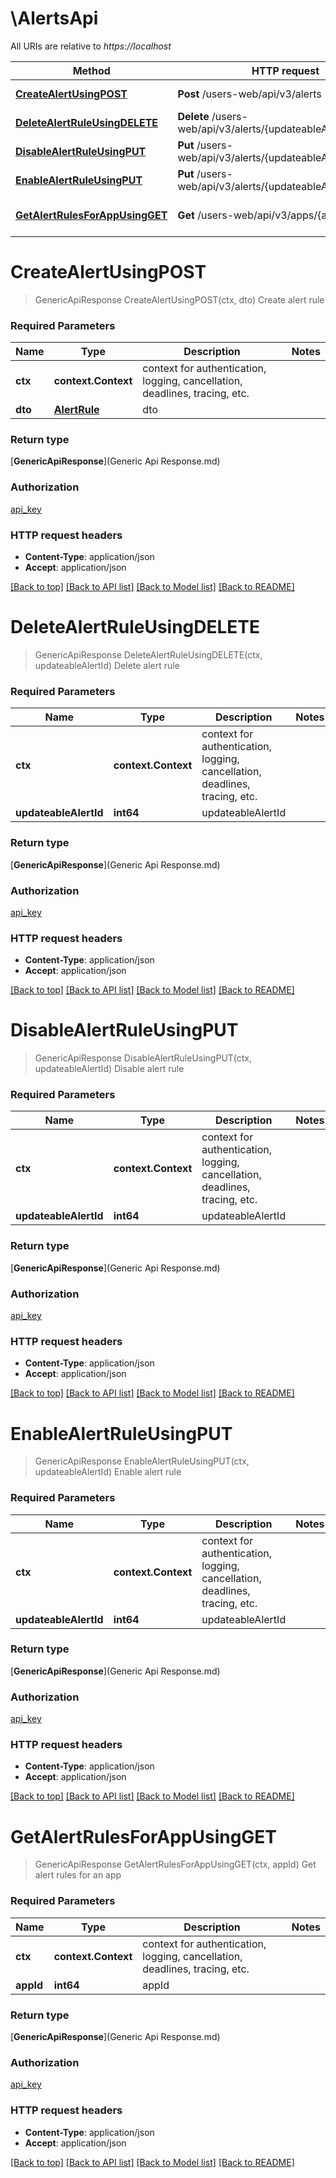 # \AlertsApi

All URIs are relative to *https://localhost*

Method | HTTP request | Description
------------- | ------------- | -------------
[**CreateAlertUsingPOST**](AlertsApi.md#CreateAlertUsingPOST) | **Post** /users-web/api/v3/alerts | Create alert rule
[**DeleteAlertRuleUsingDELETE**](AlertsApi.md#DeleteAlertRuleUsingDELETE) | **Delete** /users-web/api/v3/alerts/{updateableAlertId} | Delete alert rule
[**DisableAlertRuleUsingPUT**](AlertsApi.md#DisableAlertRuleUsingPUT) | **Put** /users-web/api/v3/alerts/{updateableAlertId}/disable | Disable alert rule
[**EnableAlertRuleUsingPUT**](AlertsApi.md#EnableAlertRuleUsingPUT) | **Put** /users-web/api/v3/alerts/{updateableAlertId}/enable | Enable alert rule
[**GetAlertRulesForAppUsingGET**](AlertsApi.md#GetAlertRulesForAppUsingGET) | **Get** /users-web/api/v3/apps/{appId}/alerts | Get alert rules for an app


# **CreateAlertUsingPOST**
> GenericApiResponse CreateAlertUsingPOST(ctx, dto)
Create alert rule

### Required Parameters

Name | Type | Description  | Notes
------------- | ------------- | ------------- | -------------
 **ctx** | **context.Context** | context for authentication, logging, cancellation, deadlines, tracing, etc.
  **dto** | [**AlertRule**](AlertRule.md)| dto | 

### Return type

[**GenericApiResponse**](Generic Api Response.md)

### Authorization

[api_key](../README.md#api_key)

### HTTP request headers

 - **Content-Type**: application/json
 - **Accept**: application/json

[[Back to top]](#) [[Back to API list]](../README.md#documentation-for-api-endpoints) [[Back to Model list]](../README.md#documentation-for-models) [[Back to README]](../README.md)

# **DeleteAlertRuleUsingDELETE**
> GenericApiResponse DeleteAlertRuleUsingDELETE(ctx, updateableAlertId)
Delete alert rule

### Required Parameters

Name | Type | Description  | Notes
------------- | ------------- | ------------- | -------------
 **ctx** | **context.Context** | context for authentication, logging, cancellation, deadlines, tracing, etc.
  **updateableAlertId** | **int64**| updateableAlertId | 

### Return type

[**GenericApiResponse**](Generic Api Response.md)

### Authorization

[api_key](../README.md#api_key)

### HTTP request headers

 - **Content-Type**: application/json
 - **Accept**: application/json

[[Back to top]](#) [[Back to API list]](../README.md#documentation-for-api-endpoints) [[Back to Model list]](../README.md#documentation-for-models) [[Back to README]](../README.md)

# **DisableAlertRuleUsingPUT**
> GenericApiResponse DisableAlertRuleUsingPUT(ctx, updateableAlertId)
Disable alert rule

### Required Parameters

Name | Type | Description  | Notes
------------- | ------------- | ------------- | -------------
 **ctx** | **context.Context** | context for authentication, logging, cancellation, deadlines, tracing, etc.
  **updateableAlertId** | **int64**| updateableAlertId | 

### Return type

[**GenericApiResponse**](Generic Api Response.md)

### Authorization

[api_key](../README.md#api_key)

### HTTP request headers

 - **Content-Type**: application/json
 - **Accept**: application/json

[[Back to top]](#) [[Back to API list]](../README.md#documentation-for-api-endpoints) [[Back to Model list]](../README.md#documentation-for-models) [[Back to README]](../README.md)

# **EnableAlertRuleUsingPUT**
> GenericApiResponse EnableAlertRuleUsingPUT(ctx, updateableAlertId)
Enable alert rule

### Required Parameters

Name | Type | Description  | Notes
------------- | ------------- | ------------- | -------------
 **ctx** | **context.Context** | context for authentication, logging, cancellation, deadlines, tracing, etc.
  **updateableAlertId** | **int64**| updateableAlertId | 

### Return type

[**GenericApiResponse**](Generic Api Response.md)

### Authorization

[api_key](../README.md#api_key)

### HTTP request headers

 - **Content-Type**: application/json
 - **Accept**: application/json

[[Back to top]](#) [[Back to API list]](../README.md#documentation-for-api-endpoints) [[Back to Model list]](../README.md#documentation-for-models) [[Back to README]](../README.md)

# **GetAlertRulesForAppUsingGET**
> GenericApiResponse GetAlertRulesForAppUsingGET(ctx, appId)
Get alert rules for an app

### Required Parameters

Name | Type | Description  | Notes
------------- | ------------- | ------------- | -------------
 **ctx** | **context.Context** | context for authentication, logging, cancellation, deadlines, tracing, etc.
  **appId** | **int64**| appId | 

### Return type

[**GenericApiResponse**](Generic Api Response.md)

### Authorization

[api_key](../README.md#api_key)

### HTTP request headers

 - **Content-Type**: application/json
 - **Accept**: application/json

[[Back to top]](#) [[Back to API list]](../README.md#documentation-for-api-endpoints) [[Back to Model list]](../README.md#documentation-for-models) [[Back to README]](../README.md)

